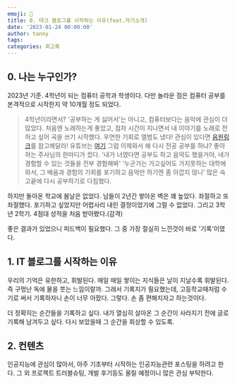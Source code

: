```yaml
---
emoji: 🔮
title: 0. 테크 블로그를 시작하는 이유(feat.자기소개)
date: '2023-01-24 00:00:00'
author: tanny
tags: 
categories: 회고록
---
```


## 0. 나는 누구인가?
2023년 기준. 4학년이 되는 컴퓨터 공학과 학생이다. 다만 놀라운 점은 컴퓨터 공부를 본격적으로 시작한지 약 10개월 정도 되었다.
> 4학년이라면서? 
'공부하는 게 싫어서'는 아니고, 컴퓨터보다는 음악에 관심이 더 많았다.
처음엔 노래하는게 좋았고, 점차 시간이 지나면서 내 이야기를 노래로 전하고 싶어 곡을 쓰기 시작했다.
우연한 기회로 앨범도 냈다! 관심이 있다면 [음원링크](https://vibe.naver.com/track/56802903)를 참고해달라!
유튜브는 [여기](https://www.youtube.com/@Sayou_music)
> 그럼 이제와서 왜 다시 전공 공부를 하냐?
좋아하는 주사님의 한마디가 컸다. '내가 너였다면 공부도 하고 음악도 했을거야, 네가 경험할 수 있는 것들을 전부 경험해봐'
'누군가는 가고싶어도 가지못하는 대학에 와서, 그 배움과 경험의 기회를 포기하고 음악만 하기엔 좀 아깝지 않니'
많은 숙고끝에 다시 공부하기로 다짐했다.

하지만 돌아온 학교에 봄날은 없었다.
남들이 2년간 쌓아온 벽은 꽤 높았다. 좌절하고 또 좌절했다.
포기하고 싶었지만 어렵사리 내린 결정이었기에 그럴 수 없었다.
그리고 3학년 2학기. 4점대 성적을 처음 받아봤다.(감격)

좋은 결과가 있었으니 피드백이 필요했다.
그 중 가장 절실히 느낀것이 바로 '기록'이였다.

## 1. IT 블로그를 시작하는 이유
우리의 기억은 유한하고, 휘발된다.
매일 매일 쌓이는 지식들은 날이 지날수록 휘발된다. 즉 구멍난 독에 물을 붓는 느낌이랄까.
그래서 기록지가 필요했는데, 고등학교때처럼 수기로 써서 기록하자니 손이 너무 아팠다.
그렇다. 손 좀 편해지자고 하는것이다.

더 정확히는 순간들을 기록하고 싶다. 내가 열심히 살아온 그 순간이 사라지기 전에 글로 기록해 남겨두고 싶다.
다시 보았을때 그 순간을 회상할 수 있도록.

## 2. 컨텐츠
인공지능에 관심이 많아서, 아주 기초부터 시작하는 인공지능관련 포스팅을 하려고 한다.
그 외 프로젝트 트러블슈팅, 개발 후기등도 올릴 예정이니 많은 관심 부탁한다.









